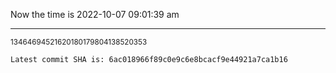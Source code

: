 Now the time is 2022-10-07 09:01:39 am

---

<small>13464694521620180179804138520353</small>

```txt
Latest commit SHA is: 6ac018966f89c0e9c6e8bcacf9e44921a7ca1b16
```
